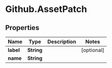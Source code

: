 # Github.AssetPatch

## Properties

Name | Type | Description | Notes
------------ | ------------- | ------------- | -------------
**label** | **String** |  | [optional] 
**name** | **String** |  | 


